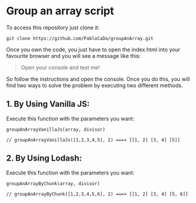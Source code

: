 # Group an array script

To access this repository just clone it:

    git clone https://github.com/PabloCaDa/groupAnArray.git

Once you own the code, you just have to open the index.html into your favourite browser and you will see a message like this:
> Open your console and test me!

So follow the instructions and open the console. Once you do this, you will find two ways to solve the problem by executing two different methods.

## 1. By Using Vanilla JS:

  Execute this function with the parameters you want:

    groupAnArrayVanillaJs(array, divisor)

    // groupAnArrayVanillaJs([1,2,3,4,5], 2) ===> [[1, 2] [3, 4] [5]]

## 2. By Using Lodash:

  Execute this function with the parameters you want:

    groupAnArrayByChunk(array, divisor)

    // groupAnArrayByChunk([1,2,3,4,5,6], 2) ===> [[1, 2] [3, 4] [5, 6]]
